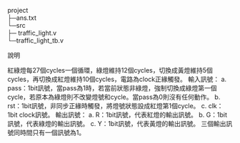 project  
├─ans.txt   
└─src   
                    ├─ traffic_light.v  
                    └─traffic_light_tb.v  

說明

紅綠燈每27個cycles一個循環，綠燈維持12個cycles，切換成黃燈維持5個cycles，再切換成紅燈維持10個cycles，電路為clock正緣觸發。
輸入訊號： a. pass：1bit訊號，當pass為1時，若當前狀態非綠燈，強制切換成綠燈第一個cycle，若原本為綠燈則不改變燈號和cycle。當pass為0則沒有任何動作。 b. rst：1bit訊號，非同步正緣時觸發，將燈號狀態設成紅燈第1個cycle。 c. clk：1bit clock訊號。
輸出訊號： a. R：1bit訊號，代表紅燈的輸出訊號。 b. G：1bit訊號，代表綠燈的輸出訊號。 c. Y：1bit訊號，代表黃燈的輸出訊號。 三個輸出訊號同時間只有一個訊號為1。
